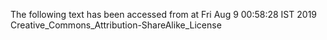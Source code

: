The following text has been accessed from at Fri Aug 9 00:58:28 IST 2019
Creative_Commons_Attribution-ShareAlike_License
